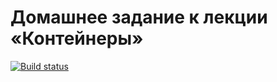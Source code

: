 # Домашнее задание к лекции «Контейнеры»
[![Build status](https://ci.appveyor.com/api/projects/status/cy141032qfdmi59a?svg=true)](https://ci.appveyor.com/project/Olesya1988/ajs-containers)